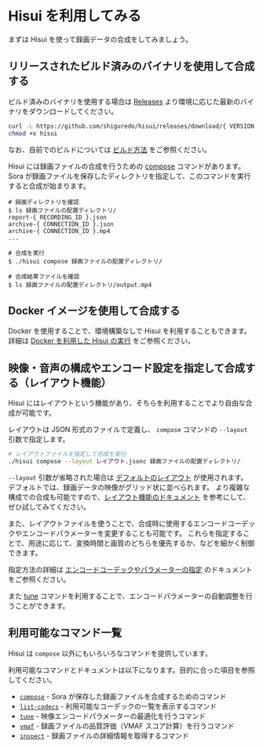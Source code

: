 # Hisui を利用してみる

まずは Hisui を使って録画データの合成をしてみましょう。

## リリースされたビルド済みのバイナリを使用して合成する

ビルド済みのバイナリを使用する場合は [Releases](https://github.com/shiguredo/hisui/releases) より環境に応じた最新のバイナリをダウンロードしてください。

```bash
curl -L https://github.com/shiguredo/hisui/releases/download/{ VERSION }/{ BINARY_NAME } -o hisui
chmod +x hisui
```

なお、自前でのビルドについては [ビルド方法](build.md) をご参照ください。

Hisui には録画ファイルの合成を行うための [compose](command_compose.md) コマンドがあります。
Sora が録画ファイルを保存したディレクトリを指定して、このコマンドを実行すると合成が始まります。

```console
# 録画ディレクトリを確認
$ ls 録画ファイルの配置ディレクトリ/
report-{ RECORDING_ID }.json
archive-{ CONNECTION_ID }.json
archive-{ CONNECTION_ID }.mp4
...

# 合成を実行
$ ./hisui compose 録画ファイルの配置ディレクトリ/

# 合成結果ファイルを確認
$ ls 録画ファイルの配置ディレクトリ/output.mp4
```

## Docker イメージを使用して合成する

Docker を使用することで、環境構築なしで Hisui を利用することもできます。
詳細は [Docker を利用した Hisui の実行](docker.md) をご参照ください。

## 映像・音声の構成やエンコード設定を指定して合成する（レイアウト機能）

Hisui にはレイアウトという機能があり、そちらを利用することでより自由な合成が可能です。

レイアウトは JSON 形式のファイルで定義し、
`compose` コマンドの `--layout` 引数で指定します。

```bash
# レイアウトファイルを指定して合成を実行
./hisui compose --layout レイアウト.jsonc 録画ファイルの配置ディレクトリ/
```

`--layout` 引数が省略された場合は [デフォルトのレイアウト](../layout-examples/compose-default.jsonc) が使用されます。
デフォルトでは、録画データの映像がグリッド状に並べられます。
より複雑な構成での合成も可能ですので、[レイアウト機能のドキュメント](./layout.md) を参考にして、ぜひ試してみてください。

また、レイアウトファイルを使うことで、合成時に使用するエンコードコーデックやエンコードパラメーターを変更することも可能です。
これらを指定することで、用途に応じて、変換時間と画質のどちらを優先するか、などを細かく制御できます。

指定方法の詳細は [エンコードコーデックやパラメーターの指定](layout_encode_params.md) のドキュメントをご参照ください。

また [tune](command_tune.md) コマンドを利用することで、エンコードパラメーターの自動調整を行うことができます。

## 利用可能なコマンド一覧

Hisui は `compose` 以外にもいろいろなコマンドを提供しています。

利用可能なコマンドとドキュメントは以下になります。目的に合った項目を参照してください。

- [`compose`](command_compose.md) - Sora が保存した録画ファイルを合成するためのコマンド
- [`list-codecs`](command_list_codecs.md) - 利用可能なコーデックの一覧を表示するコマンド
- [`tune`](command_tune.md) - 映像エンコードパラメーターの最適化を行うコマンド
- [`vmaf`](command_vmaf.md) - 録画ファイルの品質評価（VMAF スコア計算）を行うコマンド
- [`inspect`](command_inspect.md) - 録画ファイルの詳細情報を取得するコマンド
